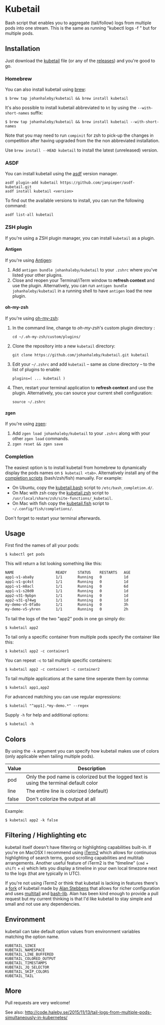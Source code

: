 # Kubetail

Bash script that enables you to aggregate (tail/follow) logs from multiple pods into one stream.
This is the same as running "kubectl logs -f <pod>" but for multiple pods.

## Installation

Just download the [kubetail](https://raw.githubusercontent.com/johanhaleby/kubetail/master/kubetail) file (or any of the [releases](https://github.com/johanhaleby/kubetail/releases)) and you're good to go.

### Homebrew

You can also install kubetail using [brew](https://brew.sh/):

	$ brew tap johanhaleby/kubetail && brew install kubetail

It's also possible to install kubetail abbreviated to `kt` by using the `--with-short-names` suffix:

	$ brew tap johanhaleby/kubetail && brew install kubetail --with-short-names

Note that you may need to run `compinit` for zsh to pick-up the changes in competition after having upgraded from the the non abbreviated installation.

Use `brew install --HEAD kubetail` to install the latest (unreleased) version.

### ASDF

You can install kubetail using the [asdf](https://github.com/asdf-vm/asdf) version manager.

```
asdf plugin-add kubetail https://github.com/janpieper/asdf-kubetail.git
asdf install kubetail <version>
```

To find out the available versions to install, you can run the following command:

```
asdf list-all kubetail
```

### ZSH plugin

If you're using a ZSH plugin manager, you can install `kubetail` as a plugin.

#### Antigen

If you're using [Antigen](https://github.com/zsh-users/antigen):

1. Add `antigen bundle johanhaleby/kubetail` to your `.zshrc` where you've listed your other plugins.
2. Close and reopen your Terminal/iTerm window to **refresh context** and use the plugin. Alternatively, you can run `antigen bundle johanhaleby/kubetail` in a running shell to have `antigen` load the new plugin.

#### oh-my-zsh

If you're using [oh-my-zsh](github.com/robbyrussell/oh-my-zsh):

1. In the command line, change to _oh-my-zsh_'s custom plugin directory :

    `cd ~/.oh-my-zsh/custom/plugins/`

2. Clone the repository into a new `kubetail` directory:

    `git clone https://github.com/johanhaleby/kubetail.git kubetail`

3. Edit your `~/.zshrc` and add `kubetail` – same as clone directory – to the list of plugins to enable:

    `plugins=( ... kubetail )`

4. Then, restart your terminal application to **refresh context** and use the plugin. Alternatively, you can source your current shell configuration:

    `source ~/.zshrc`

#### zgen

If you're using [zgen](https://github.com/tarjoilija/zgen):

1. Add `zgen load johanhaleby/kubetail` to your `.zshrc` along with your other `zgen load` commands.
2. `zgen reset && zgen save`

### Completion

The easiest option is to install kubetail from homebrew to dynamically display the pods names on `$ kubetail <tab>`. Alternatively install any of the [completion scripts](completion/) (bash/zsh/fish) manually. For example:
* On Ubuntu, copy the [kubetail.bash](https://raw.githubusercontent.com/johanhaleby/kubetail/master/completion/kubetail.bash) script to `/etc/bash_completion.d/`. 
* On Mac with zsh copy the [kubetail.zsh](https://raw.githubusercontent.com/johanhaleby/kubetail/master/completion/kubetail.zsh) script to `/usr/local/share/zsh/site-functions/_kubetail`.
* On Mac with fish copy the [kubetail.fish](https://raw.githubusercontent.com/johanhaleby/kubetail/master/completion/kubetail.fish) script to `~/.config/fish/completions/`.

Don't forget to restart your terminal afterwards.

## Usage

First find the names of all your pods:

	$ kubectl get pods

This will return a list looking something like this:

```bash
NAME                   READY     STATUS    RESTARTS   AGE
app1-v1-aba8y          1/1       Running   0          1d
app1-v1-gc4st          1/1       Running   0          1d
app1-v1-m8acl  	       1/1       Running   0          6d
app1-v1-s20d0  	       1/1       Running   0          1d
app2-v31-9pbpn         1/1       Running   0          1d
app2-v31-q74wg         1/1       Running   0          1d
my-demo-v5-0fa8o       1/1       Running   0          3h
my-demo-v5-yhren       1/1       Running   0          2h
```

To tail the logs of the two "app2" pods in one go simply do:

	$ kubetail app2

To tail only a specific container from multiple pods specify the container like this:

	$ kubetail app2 -c container1

You can repeat `-c` to tail multiple specific containers:

	$ kubetail app2 -c container1 -c container2

To tail multiple applications at the same time seperate them by comma:

	$ kubetail app1,app2

For advanced matching you can use regular expressions:

	$ kubetail "^app1|.*my-demo.*" --regex

Supply `-h` for help and additional options:

	$ kubetail -h

## Colors

By using the `-k` argument you can specify how kubetail makes use of colors (only applicable when tailing multiple pods).

| Value   |     Description  |
|----------|---------------|
| pod | Only the pod name is colorized but the logged text is using the terminal default color |
| line | The entire line is colorized (default) |
| false | Don't colorize the output at all |
   
Example:

	$ kubetail app2 -k false
	
	
## Filtering / Highlighting etc

kubetail itself doesn't have filtering or highlighting capabilities built-in. If you're on MacOSX I recommend using [iTerm2](https://www.iterm2.com/) which allows for continuous highlighting of search terms, good scrolling capabilities and multitab arrangements. Another useful feature of iTerm2 is the "timeline" (`cmd` + `shift` + `e`) which lets you display a timeline in your own local timezone next to the logs (that are typically in UTC). 

If you're not using iTerm2 or think that kubetail is lacking in features there's a [fork](https://github.com/aks/kubetail) of kubetail made by [Alan Stebbens](https://github.com/aks) that allows for richer configuration and uses [multitail](https://www.vanheusden.com/multitail/) and [bash-lib](https://github.com/aks/bash-lib). Alan has been kind enough to provide a pull request but my current thinking is that I'd like kubetail to stay simple and small and not use any dependencies.

## Environment

kubetail can take default option values from environment variables matching the option name.

    KUBETAIL_SINCE
    KUBETAIL_NAMESPACE
    KUBETAIL_LINE_BUFFERED
    KUBETAIL_COLORED_OUTPUT
    KUBETAIL_TIMESTAMPS
    KUBETAIL_JQ_SELECTOR
    KUBETAIL_SKIP_COLORS
    KUBETAIL_TAIL

## More

Pull requests are very welcome!

See also: http://code.haleby.se/2015/11/13/tail-logs-from-multiple-pods-simultaneously-in-kubernetes/
